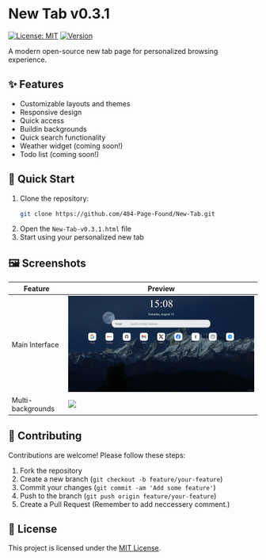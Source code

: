 # New Tab v0.3.1

[![License: MIT](https://img.shields.io/badge/License-MIT-yellow.svg)](LICENSE)
[![Version](https://img.shields.io/badge/version-0.3.1-blue)]()

A modern open-source new tab page for personalized browsing experience.

## ✨ Features
- Customizable layouts and themes
- Responsive design
- Quick access
- Buildin backgrounds
- Quick search functionality
- Weather widget (coming soon!)
- Todo list (coming soon!)

## 🚀 Quick Start
1. Clone the repository:
   ```bash
   git clone https://github.com/404-Page-Found/New-Tab.git
   ```
2. Open the `New-Tab-v0.3.1.html` file
3. Start using your personalized new tab

## 🖼️ Screenshots
| Feature | Preview |
|------|------|
| Main Interface | ![](images/New%20Tab_1.png) |
| Multi-backgrounds | ![](images/New%20Tab_2.png) |

## 👥 Contributing
Contributions are welcome! Please follow these steps:
1. Fork the repository
2. Create a new branch (`git checkout -b feature/your-feature`)
3. Commit your changes (`git commit -am 'Add some feature'`)
4. Push to the branch (`git push origin feature/your-feature`)
5. Create a Pull Request
(Remember to add neccessery comment.)

## 📄 License
This project is licensed under the [MIT License](LICENSE).
